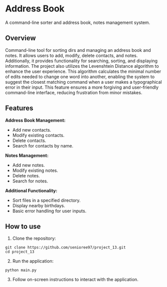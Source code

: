 # Address Book

A command-line sorter and address book, notes management system.

## Overview

Command-line tool for sorting dirs and managing an address book and notes. It allows users to add, modify, delete contacts, and notes. Additionally, it provides functionality for searching, sorting, and displaying information. The project also utilizes the Levenshtein Distance algorithm to enhance the user experience. This algorithm calculates the minimal number of edits needed to change one word into another, enabling the system to suggest the closest matching command when a user makes a typographical error in their input. This feature ensures a more forgiving and user-friendly command-line interface, reducing frustration from minor mistakes.

## Features

**Address Book Management:**

* Add new contacts.
* Modify existing contacts.
* Delete contacts.
* Search for contacts by name.

**Notes Management:**

* Add new notes.
* Modify existing notes.
* Delete notes.
* Search for notes.

**Additional Functionality:**

* Sort files in a specified directory.
* Display nearby birthdays.
* Basic error handling for user inputs.

## How to use

1. Clone the repository:
```
git clone https://github.com/senioree97/project_13.git
cd project_13
```
2. Run the application:
```
python main.py
```
3. Follow on-screen instructions to interact with the application.



